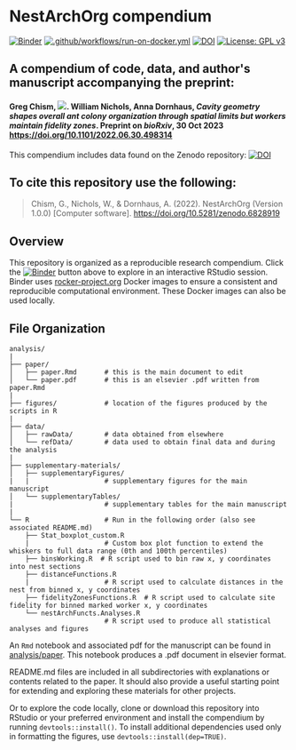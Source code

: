 # NestArchOrg compendium

[![Binder](https://mybinder.org/badge_logo.svg)](https://mybinder.org/v2/gh/Gchism94/NestArchOrg/main?urlpath=rstudio)
[![.github/workflows/run-on-docker.yml](https://github.com/Gchism94/NestArchOrg/actions/workflows/run-on-docker.yml/badge.svg)](https://github.com/Gchism94/NestArchOrg/actions/workflows/run-on-docker.yml)
[![DOI](https://zenodo.org/badge/511707834.svg)](https://zenodo.org/badge/latestdoi/511707834)
[![License: GPL v3](https://img.shields.io/badge/License-GPLv3-blue.svg)](https://www.gnu.org/licenses/gpl-3.0)

## A compendium of code, data, and author's manuscript accompanying the preprint:

#### Greg Chism, [![](https://orcid.org/sites/default/files/images/orcid_16x16.png)](https://orcid.org/0000-0002-5478-2445). William Nichols, Anna Dornhaus, *Cavity geometry shapes overall ant colony organization through spatial limits but workers maintain fidelity zones*. Preprint on *bioRxiv*, 30 Oct 2023 <https://doi.org/10.1101/2022.06.30.498314>

This compendium includes data found on the Zenodo repository: 
[![DOI](https://zenodo.org/badge/94135460.svg)](https://doi.org/10.5281/zenodo.6784395)

## To cite this repository use the following: 

> Chism, G., Nichols, W., & Dornhaus, A. (2022). NestArchOrg (Version 1.0.0) [Computer software]. https://doi.org/10.5281/zenodo.6828919

## Overview
This repository is organized as a reproducible research compendium. 
Click the [![Binder](http://mybinder.org/badge.svg)](http://beta.mybinder.org/v2/gh/Gchism94/NestArchOrg/main?urlpath=rstudio) button above to explore in an interactive RStudio session.  Binder uses [rocker-project.org](https://rocker-project.org) Docker images to ensure a consistent and reproducible computational environment.  These Docker images can also be used locally.  

## File Organization

    analysis/
    |
    ├── paper/
    │   ├── paper.Rmd       # this is the main document to edit
    │   └── paper.pdf       # this is an elsevier .pdf written from paper.Rmd
    |
    ├── figures/            # location of the figures produced by the scripts in R
    |
    ├── data/
    │   ├── rawData/        # data obtained from elsewhere
    │   └── refData/        # data used to obtain final data and during the analysis
    |   
    ├── supplementary-materials/
    │   ├── supplementaryFigures/     
    |   |                   # supplementary figures for the main manuscript
    │   └── supplementaryTables/      
    |                       # supplementary tables for the main manuscript 
    |
    └── R                   # Run in the following order (also see associated README.md)
        ├── Stat_boxplot_custom.R
        |                   # Custom box plot function to extend the whiskers to full data range (0th and 100th percentiles)
        ├── binsWorking.R  # R script used to bin raw x, y coordinates into nest sections
        ├── distanceFunctions.R        
        |                   # R script used to calculate distances in the nest from binned x, y coordinates
        ├── fidelityZonesFunctions.R  # R script used to calculate site fidelity for binned marked worker x, y coordinates
        └── nestArchFuncts.Analyses.R
                            # R script used to produce all statistical analyses and figures
        

An `Rmd` notebook and associated pdf for the manuscript can be found in [analysis/paper](https://github.com/Gchism94/NestArchOrg/tree/main/analysis). This notebook produces a .pdf document in elsevier format.  

README.md files are included in all subdirectories with explanations or contents related to the paper. It should also provide a useful starting point for extending and exploring these materials for other projects.

Or to explore the code locally, clone or download this repository into RStudio or your preferred environment and install the compendium by running `devtools::install()`.  To install additional dependencies used only in formatting the figures, use `devtools::install(dep=TRUE)`.  

